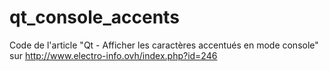 # qt_console_accents
Code de l'article "Qt - Afficher les caractères accentués en mode console" sur http://www.electro-info.ovh/index.php?id=246

